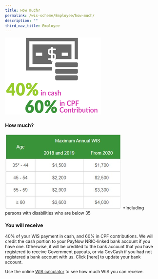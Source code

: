 ```yaml
---
title: How much?
permalink: /wis-scheme/Employee/how-much/
description: ""
third_nav_title: Employee
---
```

![](/images/WIS14.png)

### How much?

![](/images/WIS18.jpeg)
*Including persons with disabilities who are below 35

### You will receive
40% of your WIS payment in cash, and 60% in CPF contributions. We will credit the cash portion to your PayNow NRIC-linked bank account if you have one. Otherwise, it will be credited to the bank account that you have registered to receive Government payouts, or via GovCash if you had not registered a bank account with us. Click [here] to update your bank account.

Use the online [WIS calculator](/wis-calculator-for-employees/) to see how much WIS you can receive.